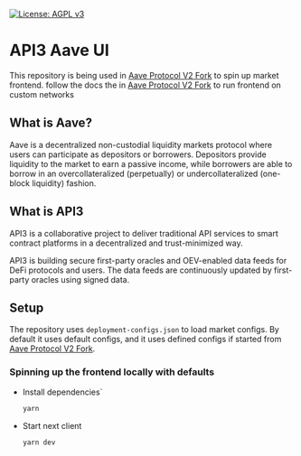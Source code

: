 [![License: AGPL v3](https://img.shields.io/badge/License-AGPL%20v3-blue.svg)](https://www.gnu.org/licenses/agpl-3.0)

# API3 Aave UI

This repository is being used in [Aave Protocol V2 Fork](https://github.com/api3-ecosystem/aave-protocol-v2-fork) to spin up market frontend. follow the docs the in [Aave Protocol V2 Fork](https://github.com/api3-ecosystem/aave-protocol-v2-fork) to run frontend on custom networks

## What is Aave?

Aave is a decentralized non-custodial liquidity markets protocol where users can participate as depositors or borrowers. Depositors provide liquidity to the market to earn a passive income, while borrowers are able to borrow in an overcollateralized (perpetually) or undercollateralized (one-block liquidity) fashion.

## What is API3

API3 is a collaborative project to deliver traditional API services to smart contract platforms in a decentralized and trust-minimized way.

API3 is building secure first-party oracles and OEV-enabled data feeds for DeFi protocols and users. The data feeds are continuously updated by first-party oracles using signed data.

## Setup

The repository uses `deployment-configs.json` to load market configs. By default it uses default configs, and it uses defined configs if started from [Aave Protocol V2 Fork](https://github.com/api3-ecosystem/aave-protocol-v2-fork).

### Spinning up the frontend locally with defaults

- Install dependencies`

  ```bash
  yarn
  ```

- Start next client

  ```bash
  yarn dev
  ```
